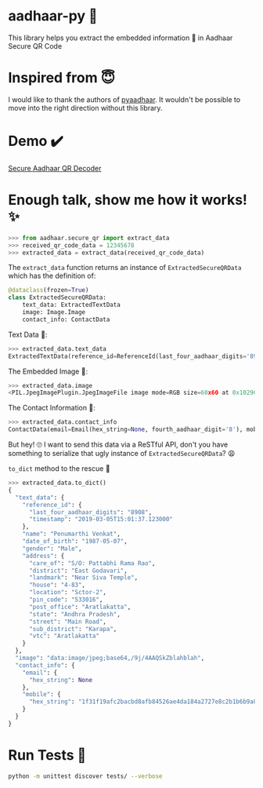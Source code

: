 # aadhaar-py 🐍
This library helps you extract the embedded information 💾 in Aadhaar Secure QR Code

# Inspired from 😇
I would like to thank the authors of [pyaadhaar](https://github.com/Tanmoy741127/pyaadhaar). It wouldn't be possible to move into the right direction without this library.

# Demo ✔️
[Secure Aadhaar QR Decoder](https://aadhaar-secure-qr.herokuapp.com/)

# Enough talk, show me how it works! ✨
```python
>>> from aadhaar.secure_qr import extract_data
>>> received_qr_code_data = 12345678
>>> extracted_data = extract_data(received_qr_code_data)
```

The `extract_data` function returns an instance of `ExtractedSecureQRData` which has the definition of:
```python
@dataclass(frozen=True)
class ExtractedSecureQRData:
    text_data: ExtractedTextData
    image: Image.Image
    contact_info: ContactData
```


Text Data 📝:
```python
>>> extracted_data.text_data
ExtractedTextData(reference_id=ReferenceId(last_four_aadhaar_digits='8908', timestamp=datetime.datetime(2019, 3, 5, 15, 1, 37, 123000)), name='Penumarthi Venkat', date_of_birth=datetime.date(1987, 5, 7), gender=<Gender.MALE: 'Male'>, address=Address(care_of='S/O: Pattabhi Rama Rao', district='East Godavari', landmark='Near Siva Temple', house='4-83', location='Sctor-2', pin_code='533016', post_office='Aratlakatta', state='Andhra Pradesh', street='Main Road', sub_district='Karapa', vtc='Aratlakatta'))
```

The Embedded Image 🌆:
```python
>>> extracted_data.image
<PIL.JpegImagePlugin.JpegImageFile image mode=RGB size=60x60 at 0x1029CA460>
```

The Contact Information 📧:
```python
>>> extracted_data.contact_info
ContactData(email=Email(hex_string=None, fourth_aadhaar_digit='8'), mobile=Mobile(hex_string='1f31f19afc2bacbd8afb84526ae4da184a2727e8c2b1b6b9a81e4dc6b74d692a', fourth_aadhaar_digit='8'))
```

But hey! 🙄 I want to send this data via a ReSTful API, don't you have something to serialize that ugly instance of `ExtractedSecureQRData`? 😩

`to_dict` method to the rescue 💪
```python
>>> extracted_data.to_dict()
{
  "text_data": {
    "reference_id": {
      "last_four_aadhaar_digits": "8908",
      "timestamp": "2019-03-05T15:01:37.123000"
    },
    "name": "Penumarthi Venkat",
    "date_of_birth": "1987-05-07",
    "gender": "Male",
    "address": {
      "care_of": "S/O: Pattabhi Rama Rao",
      "district": "East Godavari",
      "landmark": "Near Siva Temple",
      "house": "4-83",
      "location": "Sctor-2",
      "pin_code": "533016",
      "post_office": "Aratlakatta",
      "state": "Andhra Pradesh",
      "street": "Main Road",
      "sub_district": "Karapa",
      "vtc": "Aratlakatta"
    }
  },
  "image": "data:image/jpeg;base64,/9j/4AAQSkZblahblah",
  "contact_info": {
    "email": {
      "hex_string": None
    },
    "mobile": {
      "hex_string": "1f31f19afc2bacbd8afb84526ae4da184a2727e8c2b1b6b9a81e4dc6b74d692a"
    }
  }
}

```

# Run Tests 🧪
```bash
python -m unittest discover tests/ --verbose
```
